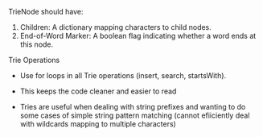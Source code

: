 
TrieNode should have:
1. Children: A dictionary mapping characters to child nodes.
2. End-of-Word Marker: A boolean flag indicating whether a word ends at this node.

Trie Operations
-   Use for loops in all Trie operations (insert, search, startsWith).
-   This keeps the code cleaner and easier to read


- Tries are useful when dealing with string prefixes and wanting to do some cases of simple string pattern matching (cannot efiiciently deal with wildcards mapping to multiple characters)